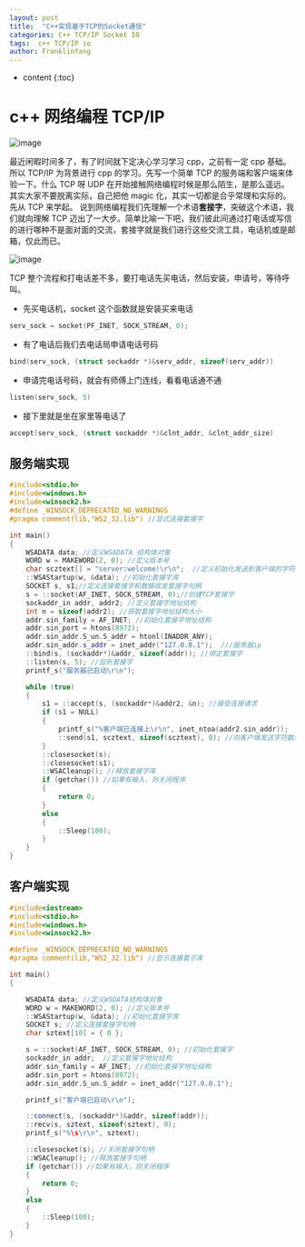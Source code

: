 ```yaml
---
layout: post
title:  "C++实现基于TCP的Socket通信"
categories: C++ TCP/IP Socket IO
tags:  c++ TCP/IP io
author: Franklinfang
---
```


* content
{:toc}

# c++ 网络编程 TCP/IP

![image](https://user-images.githubusercontent.com/29160332/69917772-b1e52d00-14a4-11ea-82dc-574fa2509565.png)

最近闲暇时间多了，有了时间就下定决心学习学习 cpp，之前有一定 cpp 基础。所以 TCP/IP 为背景进行 cpp 的学习。先写一个简单 TCP 的服务端和客户端来体验一下。什么 TCP 呀 UDP 在开始接触网络编程时候是那么陌生，是那么遥远。
其实大家不要脱离实际，自己把他 magic 化，其实一切都是合乎常理和实际的。先从 TCP 来学起。
说到网络编程我们先理解一个术语**套接字**，突破这个术语，我们就向理解 TCP 迈出了一大步。简单比喻一下吧，我们彼此间通过打电话或写信的进行哪种不是面对面的交流，套接字就是我们进行这些交流工具，电话机或是邮箱，仅此而已。





![image](https://user-images.githubusercontent.com/29160332/69917784-d214ec00-14a4-11ea-8944-6c210ec3fb50.png)

TCP 整个流程和打电话差不多，要打电话先买电话，然后安装，申请号，等待呼叫。

- 先买电话机，socket 这个函数就是安装买来电话

``` c++
serv_sock = socket(PF_INET, SOCK_STREAM, 0);
```

- 有了电话后我们去电话局申请电话号码

``` c++
bind(serv_sock, (struct sockaddr *)&serv_addr, sizeof(serv_addr))
```

- 申请完电话号码，就会有师傅上门连线，看看电话通不通

```c++
listen(serv_sock, 5)
```

- 接下里就是坐在家里等电话了

```c++
accept(serv_sock, (struct sockaddr *)&clnt_addr, &clnt_addr_size)
```

## 服务端实现

```c++
#include<stdio.h>
#include<windows.h>
#include<winsock2.h>
#define _WINSOCK_DEPRECATED_NO_WARNINGS
#pragma comment(lib,"WS2_32.lib") //显式连接套接字

int main()
{
	WSADATA data; //定义WSADATA 结构体对象
	WORD w = MAKEWORD(2, 0); //定义版本号
	char scztext[] = "server:welcome!\r\n";  //定义初始化发送到客户端的字符数组
	::WSAStartup(w, &data); //初始化套接字库
	SOCKET s, s1;//定义连接套接字和数据收发套接字句柄
	s = ::socket(AF_INET, SOCK_STREAM, 0);//创建TCP套接字
	sockaddr_in addr, addr2; //定义套接字地址结构
	int n = sizeof(addr2); //获取套接字地址结构大小
	addr.sin_family = AF_INET; //初始化套接字地址结构
	addr.sin_port = htons(8972);
	addr.sin_addr.S_un.S_addr = htonl(INADDR_ANY);
	addr.sin_addr.s_addr = inet_addr("127.0.0.1");  ///服务器ip
	::bind(s, (sockaddr*)&addr, sizeof(addr)); //绑定套接字
	::listen(s, 5); //监听套接字
	printf_s("服务器已启动\r\n");

	while (true)
	{
		s1 = ::accept(s, (sockaddr*)&addr2, &n); //接受连接请求
		if (s1 = NULL)
		{
			printf_s("%客户端已连接上\r\n", inet_ntoa(addr2.sin_addr));
			::send(s1, scztext, sizeof(scztext), 0); //向客户端发送字符数组
		}
		::closesocket(s);
		::closesocket(s1);
		::WSACleanup(); //释放套接字库
		if (getchar()) //如果有输入，则关闭程序
		{
			return 0;
		}
		else
		{
			::Sleep(100);
		}
	}
}
```

## 客户端实现

```c++
#include<iostream>
#include<stdio.h>
#include<windows.h>
#include<winsock2.h>

#define _WINSOCK_DEPRECATED_NO_WARNINGS
#pragma comment(lib,"WS2_32.lib") //显示连接套子库

int main()
{

	WSADATA data; //定义WSDATA结构体对象
	WORD w = MAKEWORD(2, 0); //定义版本号
	::WSAStartup(w, &data); //初始化套接字库
	SOCKET s; //定义连接套接字句柄
	char sztext[10] = { 0 };

	s = ::socket(AF_INET, SOCK_STREAM, 0); //初始化套接字
	sockaddr_in addr;  //定义套接字地址结构
	addr.sin_family = AF_INET; //初始化套接字地址结构
	addr.sin_port = htons(8972);
	addr.sin_addr.S_un.S_addr = inet_addr("127.0.0.1");

	printf_s("客户端已启动\r\n");

	::connect(s, (sockaddr*)&addr, sizeof(addr));
	::recv(s, sztext, sizeof(sztext), 0);
	printf_s("%\s\r\n", sztext);

	::closesocket(s); //关闭套接字句柄
	::WSACleanup(); //释放套接字句柄
	if (getchar()) //如果有输入，则关闭程序
	{
		return 0;
	}
	else
	{
		::Sleep(100);
	}
}
```